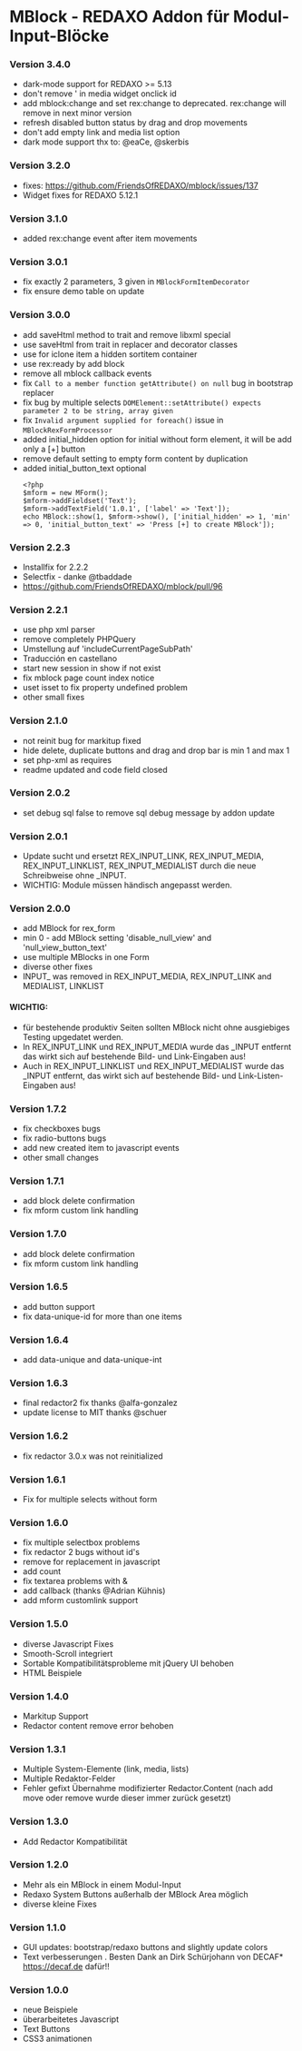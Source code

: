 # MBlock - REDAXO Addon für Modul-Input-Blöcke

### Version 3.4.0

* dark-mode support for REDAXO >= 5.13
* don't remove \' in media widget onclick id
* add mblock:change and set rex:change to deprecated. rex:change will remove in next minor version
* refresh disabled button status by drag and drop movements
* don't add empty link and media list option
* dark mode support thx to: @eaCe, @skerbis

### Version 3.2.0

* fixes: https://github.com/FriendsOfREDAXO/mblock/issues/137
* Widget fixes for REDAXO 5.12.1

### Version 3.1.0

* added rex:change event after item movements


### Version 3.0.1

* fix exactly 2 parameters, 3 given in `MBlockFormItemDecorator`
* fix ensure demo table on update

### Version 3.0.0

* add saveHtml method to trait and remove libxml special
* use saveHtml from trait in replacer and decorator classes
* use for iclone item a hidden sortitem container
* use rex:ready by add block
* remove all mblock callback events
* fix `Call to a member function getAttribute() on null` bug in bootstrap replacer
* fix bug by multiple selects `DOMElement::setAttribute() expects parameter 2 to be string, array given`
* fix `Invalid argument supplied for foreach()` issue in `MBlockRexFormProcessor`
* added initial_hidden option for initial without form element, it will be add only a [+] button
* remove default setting to empty form content by duplication 
* added initial_button_text optional
    ```
    <?php
    $mform = new MForm();
    $mform->addFieldset('Text');
    $mform->addTextField('1.0.1', ['label' => 'Text']);
    echo MBlock::show(1, $mform->show(), ['initial_hidden' => 1, 'min' => 0, 'initial_button_text' => 'Press [+] to create MBlock']);
    ```

### Version 2.2.3

* Installfix for 2.2.2
* Selectfix  - danke @tbaddade 
* https://github.com/FriendsOfREDAXO/mblock/pull/96

### Version 2.2.1

* use php xml parser
* remove completely PHPQuery
* Umstellung auf 'includeCurrentPageSubPath'
* Traducción en castellano
* start new session in show if not exist
* fix mblock page count index notice
* uset isset to fix property undefined problem
* other small fixes

### Version 2.1.0

* not reinit bug for markitup fixed
* hide delete, duplicate buttons and drag and drop bar is min 1 and max 1
* set php-xml as requires
* readme updated and code field closed

### Version 2.0.2

* set debug sql false to remove sql debug message by addon update

### Version 2.0.1

* Update sucht und ersetzt REX_INPUT_LINK, REX_INPUT_MEDIA, REX_INPUT_LINKLIST, REX_INPUT_MEDIALIST durch die neue Schreibweise ohne _INPUT.
* WICHTIG: Module müssen händisch angepasst werden.

### Version 2.0.0

* add MBlock for rex_form
* min 0 - add MBlock setting 'disable_null_view' and 'null_view_button_text'
* use multiple MBlocks in one Form
* diverse other fixes
* INPUT_ was removed in REX_INPUT_MEDIA, REX_INPUT_LINK and MEDIALIST, LINKLIST	

#### WICHTIG:
 
* für bestehende produktiv Seiten sollten MBlock nicht ohne ausgiebiges Testing upgedatet werden.
* In REX_INPUT_LINK und REX_INPUT_MEDIA wurde das _INPUT entfernt das wirkt sich auf bestehende Bild- und Link-Eingaben aus!
* Auch in REX_INPUT_LINKLIST und REX_INPUT_MEDIALIST wurde das _INPUT entfernt, das wirkt sich auf bestehende Bild- und Link-Listen-Eingaben aus!

### Version 1.7.2 

* fix checkboxes bugs
* fix radio-buttons bugs
* add new created item to javascript events
* other small changes

### Version 1.7.1

* add block delete confirmation
* fix mform custom link handling

### Version 1.7.0

* add block delete confirmation
* fix mform custom link handling

### Version 1.6.5

* add button support
* fix data-unique-id for more than one items

### Version 1.6.4

* add data-unique and data-unique-int

### Version 1.6.3

* final redactor2 fix thanks @alfa-gonzalez
* update license to MIT thanks @schuer

### Version 1.6.2

* fix redactor 3.0.x was not reinitialized	

### Version 1.6.1

* Fix for multiple selects without form	

### Version 1.6.0

* fix multiple selectbox problems
* fix redactor 2 bugs without id's
* remove for replacement in javascript
* add count
* fix textarea problems with &
* add callback (thanks @Adrian Kühnis)
* add mform customlink support

### Version 1.5.0

* diverse Javascript Fixes
* Smooth-Scroll integriert
* Sortable Kompatibilitätsprobleme mit jQuery UI behoben
* HTML Beispiele

### Version 1.4.0

* Markitup Support
* Redactor content remove error behoben

### Version 1.3.1

* Multiple System-Elemente (link, media, lists)
* Multiple Redaktor-Felder
* Fehler gefixt Übernahme modifizierter Redactor.Content (nach add move oder remove wurde dieser immer zurück gesetzt)

### Version 1.3.0

* Add Redactor Kompatibilität

### Version 1.2.0

* Mehr als ein MBlock in einem Modul-Input
* Redaxo System Buttons außerhalb der MBlock Area möglich
* diverse kleine Fixes

### Version 1.1.0

* GUI updates: bootstrap/redaxo buttons and slightly update colors
* Text verbesserungen . Besten Dank an Dirk Schürjohann von DECAF* https://decaf.de dafür!!	

### Version 1.0.0

* neue Beispiele
* überarbeitetes Javascript
* Text Buttons 
* CSS3 animationen
